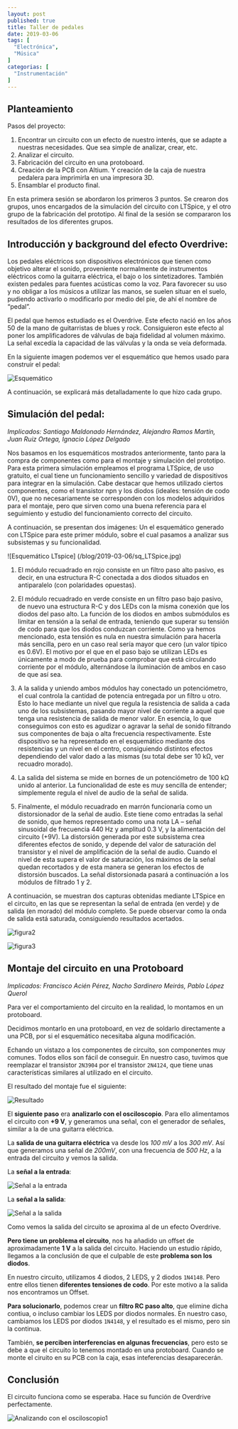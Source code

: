 ```yaml
---
layout: post
published: true
title: Taller de pedales
date: 2019-03-06
tags: [
  "Electrónica",
  "Música"
]
categorias: [
  "Instrumentación"
]
---
```


 




## Planteamiento

Pasos del proyecto:

1. Encontrar un circuito con un efecto de nuestro interés, que se adapte a nuestras necesidades. Que sea simple de analizar, crear, etc.
2. Analizar el circuito.
3. Fabricación del circuito en una protoboard.
4. Creación de la PCB con Altium. Y creación de la caja de nuestra pedalera para imprimirla en una impresora 3D.
5. Ensamblar el producto final.

En esta primera sesión se abordaron los primeros 3 puntos. Se crearon dos grupos, unos encargados de la simulación del circuito con LTSpice, y el otro grupo de la fabricación del prototipo. Al final de la sesión se compararon los resultados de los diferentes grupos.


## Introducción y background del efecto Overdrive:

Los pedales eléctricos son dispositivos electrónicos que tienen como objetivo alterar el sonido, proveniente normalmente de instrumentos eléctricos como la guitarra eléctrica, el bajo o los sintetizadores. También existen pedales para fuentes acústicas como la voz. Para favorecer su uso y no obligar a los músicos a utilizar las manos, se suelen situar en el suelo, pudiendo activarlo o modificarlo por medio del pie, de ahí el nombre de “pedal”. 

El pedal que hemos estudiado es el Overdrive. Este efecto nació en los años 50 de la mano de guitarristas de blues y rock. Consiguieron este efecto al poner los amplificadores de válvulas de baja fidelidad al volumen máximo. La señal excedía la capacidad de las válvulas y la onda se veía deformada. 

En la siguiente imagen podemos ver el esquemático que hemos usado para construir el pedal:

![Esquemático](/blog/2019-03-06/esquematico.jpeg)


A continuación, se explicará más detalladamente lo que hizo cada grupo.


## Simulación del pedal: 
*Implicados: Santiago Maldonado Hernández, Alejandro Ramos Martín, Juan Ruiz Ortega, Ignacio López Delgado*

Nos basamos en los esquemáticos mostrados anteriormente, tanto para la compra de componentes como para el montaje y simulación del prototipo. Para esta primera simulación empleamos el programa LTSpice, de uso gratuito, el cual tiene un funcionamiento sencillo y variedad de dispositivos para integrar en la simulación. Cabe destacar que hemos utilizado ciertos componentes, como el transistor npn y los diodos (ideales: tensión de codo 0V), que no necesariamente se corresponden con los modelos adquiridos para el montaje, pero que sirven como una buena referencia para el seguimiento y estudio del funcionamiento correcto del circuito.

A continuación, se presentan dos imágenes: Un  el esquemático generado con LTSpice para este primer módulo, sobre el cual pasamos a analizar sus subsistemas y su funcionalidad.


![Esquemático LTspice] (/blog/2019-03-06/sq_LTSpice.jpg)


1. El módulo recuadrado en rojo consiste en un filtro paso alto pasivo, es decir, en una estructura R-C conectada a dos diodos situados en antiparalelo (con polaridades opuestas).

2. El módulo recuadrado en verde consiste en un filtro paso bajo pasivo, de nuevo una estructura R-C y dos LEDs con la misma conexión que los diodos del paso alto.
La función de los diodos en ambos submódulos es limitar en tensión a la señal de entrada, teniendo que superar su tensión de codo para que los diodos conduzcan corriente. Como ya hemos mencionado, esta tensión es nula en nuestra simulación para hacerla más sencilla, pero en un caso real sería mayor que cero (un valor típico es 0.6V). El motivo por el que en el paso bajo se utilizan LEDs es únicamente a modo de prueba para comprobar que está circulando corriente por el módulo, alternándose la iluminación de ambos en caso de que así sea.

3. A la salida y uniendo ambos módulos hay conectado un potenciómetro, el cual controla la cantidad de potencia entregada por un filtro u otro. Esto lo hace mediante un nivel que regula la resistencia de salida a cada uno de los subsistemas, pasando mayor nivel de corriente a aquel que tenga una resistencia de salida de menor valor. En esencia, lo que conseguimos con esto es agudizar o agravar la señal de sonido filtrando sus componentes de baja o alta frecuencia respectivamente. Este dispositivo se ha representado en el esquemático mediante dos resistencias y un nivel en el centro, consiguiendo distintos efectos dependiendo del valor dado a las mismas (su total debe ser 10 kΩ, ver recuadro morado).

4. La salida del sistema se mide en bornes de un potenciómetro de 100 kΩ unido al anterior. La funcionalidad de este es muy sencilla de entender; simplemente regula el nivel de audio de la señal de salida.

5. Finalmente, el módulo recuadrado en marrón funcionaría como un distorsionador de la señal de audio. Este tiene como entradas la señal de sonido, que hemos representado como una nota LA – señal sinusoidal de frecuencia 440 Hz y amplitud 0.3 V, y la alimentación del circuito (+9V). La distorsión generada por este subsistema crea diferentes efectos de sonido, y depende del valor de saturación del transistor y el nivel de amplificación de la señal de audio. Cuando el nivel de esta supera el valor de saturación, los máximos de la señal quedan recortados y de esta manera se generan los efectos de distorsión buscados. La señal distorsionada pasará a continuación a los módulos de filtrado 1 y 2.

A continuación, se muestran dos capturas obtenidas mediante LTSpice en el circuito, en las que se representan la señal de entrada (en verde) y de salida (en morado) del módulo completo. Se puede observar como la onda de salida está saturada, consiguiendo resultados acertados. 


![figura2](/blog/2019-03-06/figura2.jpg)



![figura3](/blog/2019-03-06/figura3.jpg)


## Montaje del circuito en una Protoboard

*Implicados: Francisco Acién Pérez, Nacho Sardinero Meirás, Pablo López Querol*

Para ver el comportamiento del circuito en la realidad, lo montamos en un protoboard.

Decidimos montarlo en una protoboard, en vez de soldarlo directamente a una PCB, por si el esquemático necesitaba alguna modificación.

Echando un vistazo a los componentes de circuito, son componentes muy comunes. Todos ellos son fácil de conseguir. En nuestro caso, tuvimos que reemplazar el transistor `2N3904` por el transistor `2N4124`, que tiene unas características similares al utilizado en el circuito.

El resultado del montaje fue el siguiente:

![Resultado](/blog/2019-03-06/resultado.jpg)

El **siguiente paso** era **analizarlo con el osciloscopio**. Para ello alimentamos el circuito con **+9 V**, y generamos una señal, con el generador de señales, similar a la de una guitarra eléctrica.

La **salida de una guitarra eléctrica** va desde los *100 mV* a los *300 mV*. Así que generamos una señal de *200mV*, con una frecuencia de *500 Hz*, a la entrada del circuito y vemos la salida.

La **señal a la entrada**:

![Señal a la entrada](/blog/2019-03-06/entrada.jpeg)

La **señal a la salida**:

![Señal a la salida](/blog/2019-03-06/salida.jpeg)

Como vemos la salida del circuito se aproxima al de un efecto Overdrive.

**Pero tiene un problema el circuito**, nos ha añadido un offset de  aproximadamente **1 V** a la salida del circuito. Haciendo un estudio rápido, llegamos a la conclusión de que el culpable de este **problema son los diodos**.

En nuestro circuito, utilizamos 4 diodos, 2 LEDS, y 2 diodos `1N4148`. Pero entre ellos tienen **diferentes tensiones de codo**. Por este motivo a la salida nos encontramos un Offset.

**Para solucionarlo**, podemos crear un **filtro RC paso alto**, que elimine dicha contiua, o incluso cambiar los LEDS por diodos normales. En nuestro caso, cambiamos los LEDS por diodos `1N4148`, y el resultado es el mismo, pero sin la continua.

También, **se perciben interferencias en algunas frecuencias**, pero esto se debe a que el circuito lo tenemos montado en una protoboard. Cuando se monte el ciruito en su PCB con la caja, esas inteferencias desaparecerán.

## Conclusión

El circuito funciona como se esperaba. Hace su función de Overdrive perfectamente.

![Analizando con el osciloscopio1](/blog/2019-03-06/analizando1.jpg)






